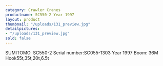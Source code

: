 ```yaml
---
category: Crawler Cranes
productname: SC550-2 Year 1997
layout: product
thumbnail: "/uploads/131_preview.jpg"
detailpictures:
- "/uploads/131_preview.jpg"
sold: false
---
```


SUMITOMO  SC550-2
Serial number:SC055-1303
Year 1997
Boom: 36M
Hook55t,35t,20t,6.5t


